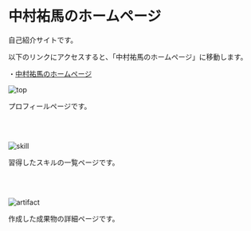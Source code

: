 # 中村祐馬のホームページ

自己紹介サイトです。

以下のリンクにアクセスすると、「中村祐馬のホームページ」に移動します。

・[中村祐馬のホームページ](http://measrec.s239.xrea.com/homepage.measrec.s239/)

![top](https://user-images.githubusercontent.com/97374588/218703959-68a45b97-02a5-41ae-9b26-e60e681dfe2c.jpeg)

プロフィールページです。

<br><br>

![skill](https://user-images.githubusercontent.com/97374588/218704123-79cba5c6-0eb0-4eec-9f89-59a5fa700287.jpeg)

習得したスキルの一覧ページです。

<br><br>

![artifact](https://user-images.githubusercontent.com/97374588/218704233-f0a8c17f-9795-4429-9bcc-d5f6ab5d1010.jpeg)

作成した成果物の詳細ページです。
